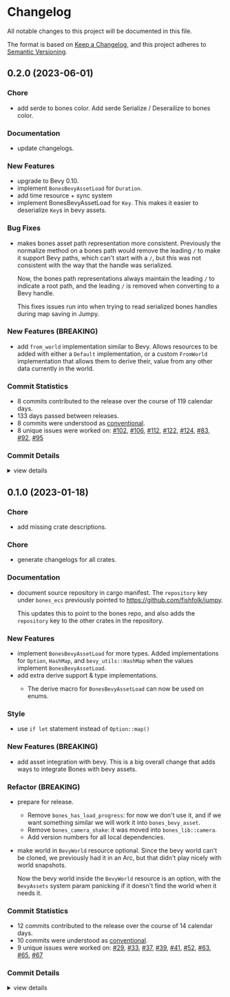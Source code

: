 # Changelog

All notable changes to this project will be documented in this file.

The format is based on [Keep a Changelog](https://keepachangelog.com/en/1.0.0/),
and this project adheres to [Semantic Versioning](https://semver.org/spec/v2.0.0.html).

## 0.2.0 (2023-06-01)

<csr-id-c57a2089f4dcf6bd63e8f0e0609cf6ff3506084f/>

### Chore

 - <csr-id-c57a2089f4dcf6bd63e8f0e0609cf6ff3506084f/> add serde to bones color.
   Add serde Serialize / Deserailize to bones color.

### Documentation

 - <csr-id-3f18051e023a4deb676a5f895f1478beda513f04/> update changelogs.

### New Features

 - <csr-id-3f2e3485f9556cc68eb4c04df34d3aa2c6087330/> upgrade to Bevy 0.10.
 - <csr-id-e7330d9cdb590564c3c01255401d8530425e18f0/> implement `BonesBevyAssetLoad` for `Duration`.
 - <csr-id-605345bd3d4fa2f8f540ae106b114d52c45b904a/> add time resource + sync system
 - <csr-id-a699f5d9254037d6127becae77f09527759fd408/> implement BonesBevyAssetLoad for `Key`.
   This makes it easier to deserialize `Key`s in bevy assets.

### Bug Fixes

 - <csr-id-632ef4e2d7647f6cb704a1b5eaeb2fbba9562314/> makes bones asset path representation more consistent.
   Previously the normalize method on a bones path would remove the leading
   `/` to make it support Bevy paths, which can't start with a `/`, but
   this was not consistent with the way that the handle was serialized.
   
   Now, the bones path representations always maintain the leading `/` to
   indicate a root path, and the leading `/` is removed when converting to
   a Bevy handle.
   
   This fixes issues run into when trying to read serialized bones handles
   during map saving in Jumpy.

### New Features (BREAKING)

 - <csr-id-00110c27b0aa76ed597c7e4d62bec70cfd1b2a23/> add `from_world` implementation similar to Bevy.
   Allows resources to be added with either a `Default` implementation,
   or a custom `FromWorld` implementation that allows them to derive their,
   value from any other data currently in the world.

### Commit Statistics

<csr-read-only-do-not-edit/>

 - 8 commits contributed to the release over the course of 119 calendar days.
 - 133 days passed between releases.
 - 8 commits were understood as [conventional](https://www.conventionalcommits.org).
 - 8 unique issues were worked on: [#102](https://github.com/fishfolk/bones/issues/102), [#106](https://github.com/fishfolk/bones/issues/106), [#112](https://github.com/fishfolk/bones/issues/112), [#122](https://github.com/fishfolk/bones/issues/122), [#124](https://github.com/fishfolk/bones/issues/124), [#83](https://github.com/fishfolk/bones/issues/83), [#92](https://github.com/fishfolk/bones/issues/92), [#95](https://github.com/fishfolk/bones/issues/95)

### Commit Details

<csr-read-only-do-not-edit/>

<details><summary>view details</summary>

 * **[#102](https://github.com/fishfolk/bones/issues/102)**
    - implement `BonesBevyAssetLoad` for `Duration`. ([`e7330d9`](https://github.com/fishfolk/bones/commit/e7330d9cdb590564c3c01255401d8530425e18f0))
 * **[#106](https://github.com/fishfolk/bones/issues/106)**
    - makes bones asset path representation more consistent. ([`632ef4e`](https://github.com/fishfolk/bones/commit/632ef4e2d7647f6cb704a1b5eaeb2fbba9562314))
 * **[#112](https://github.com/fishfolk/bones/issues/112)**
    - add serde to bones color. ([`c57a208`](https://github.com/fishfolk/bones/commit/c57a2089f4dcf6bd63e8f0e0609cf6ff3506084f))
 * **[#122](https://github.com/fishfolk/bones/issues/122)**
    - upgrade to Bevy 0.10. ([`3f2e348`](https://github.com/fishfolk/bones/commit/3f2e3485f9556cc68eb4c04df34d3aa2c6087330))
 * **[#124](https://github.com/fishfolk/bones/issues/124)**
    - update changelogs. ([`3f18051`](https://github.com/fishfolk/bones/commit/3f18051e023a4deb676a5f895f1478beda513f04))
 * **[#83](https://github.com/fishfolk/bones/issues/83)**
    - implement BonesBevyAssetLoad for `Key`. ([`a699f5d`](https://github.com/fishfolk/bones/commit/a699f5d9254037d6127becae77f09527759fd408))
 * **[#92](https://github.com/fishfolk/bones/issues/92)**
    - add `from_world` implementation similar to Bevy. ([`00110c2`](https://github.com/fishfolk/bones/commit/00110c27b0aa76ed597c7e4d62bec70cfd1b2a23))
 * **[#95](https://github.com/fishfolk/bones/issues/95)**
    - add time resource + sync system ([`605345b`](https://github.com/fishfolk/bones/commit/605345bd3d4fa2f8f540ae106b114d52c45b904a))
</details>

## 0.1.0 (2023-01-18)

<csr-id-27252465ad0506ff2f8c377531fa079ec64d1750/>
<csr-id-de43e3cf45b9108bebecd4196aa7524c87758e35/>
<csr-id-ae0a761fc9b82ba2fc639c2b6f7af09fb650cd31/>
<csr-id-ef12c3fb681cc826199b1564e1a033a56a5ce2d4/>
<csr-id-a68cb79e6b7d3774c53c0236edf3a12175f297b5/>

### Chore

 - <csr-id-27252465ad0506ff2f8c377531fa079ec64d1750/> add missing crate descriptions.

### Chore

 - <csr-id-a68cb79e6b7d3774c53c0236edf3a12175f297b5/> generate changelogs for all crates.

### Documentation

 - <csr-id-a69389412d22b8cb48bab0ed96d739b0fee35348/> document source repository in cargo manifest.
   The `repository` key under `bones_ecs` previously pointed to https://github.com/fishfolk/jumpy.
   
   This updates this to point to the bones repo, and also adds the `repository` key to the other
   crates in the repository.

### New Features

<csr-id-3206a4d9559df5e9aafdc22e7c464308e3a9eac7/>

 - <csr-id-c0a14c5681a82d8e2db725a678b3dbccfa8a80b4/> implement `BonesBevyAssetLoad` for more types.
   Added implementations for `Option`, `HashMap`,
   and `bevy_utils::HashMap` when the values implement
   `BonesBevyAssetLoad`.
 - <csr-id-7fd1c592c61e3032d803b8f70364b826b4a9ebaf/> add extra derive support & type implementations.
   - The derive macro for `BonesBevyAssetLoad` can now be used on enums.

### Style

 - <csr-id-de43e3cf45b9108bebecd4196aa7524c87758e35/> use `if let` statement instead of `Option::map()`

### New Features (BREAKING)

 - <csr-id-89b44d7b4f64ec266eb0ea674c220e07376a03b7/> add asset integration with bevy.
   This is a big overall change that adds ways to integrate Bones with bevy assets.

### Refactor (BREAKING)

 - <csr-id-ae0a761fc9b82ba2fc639c2b6f7af09fb650cd31/> prepare for release.
   - Remove `bones_has_load_progress`: for now we don't use it, and if we
     want something similar we will work it into `bones_bevy_asset`.
   - Remove `bones_camera_shake`: it was moved into `bones_lib::camera`.
   - Add version numbers for all local dependencies.
 - <csr-id-ef12c3fb681cc826199b1564e1a033a56a5ce2d4/> make world in `BevyWorld` resource optional.
   Since the bevy world can't be cloned, we previously had it in
   an Arc, but that didn't play nicely with world snapshots.
   
   Now the bevy world inside the `BevyWorld` resource is an
   option, with the `BevyAssets` system param panicking if it
   doesn't find the world when it needs it.

### Commit Statistics

<csr-read-only-do-not-edit/>

 - 12 commits contributed to the release over the course of 14 calendar days.
 - 10 commits were understood as [conventional](https://www.conventionalcommits.org).
 - 9 unique issues were worked on: [#29](https://github.com/fishfolk/bones/issues/29), [#33](https://github.com/fishfolk/bones/issues/33), [#37](https://github.com/fishfolk/bones/issues/37), [#39](https://github.com/fishfolk/bones/issues/39), [#41](https://github.com/fishfolk/bones/issues/41), [#52](https://github.com/fishfolk/bones/issues/52), [#63](https://github.com/fishfolk/bones/issues/63), [#65](https://github.com/fishfolk/bones/issues/65), [#67](https://github.com/fishfolk/bones/issues/67)

### Commit Details

<csr-read-only-do-not-edit/>

<details><summary>view details</summary>

 * **[#29](https://github.com/fishfolk/bones/issues/29)**
    - add asset integration with bevy. ([`89b44d7`](https://github.com/fishfolk/bones/commit/89b44d7b4f64ec266eb0ea674c220e07376a03b7))
 * **[#33](https://github.com/fishfolk/bones/issues/33)**
    - add derive macro for `BonesBevyAssetLoad`. ([`3206a4d`](https://github.com/fishfolk/bones/commit/3206a4d9559df5e9aafdc22e7c464308e3a9eac7))
 * **[#37](https://github.com/fishfolk/bones/issues/37)**
    - document source repository in cargo manifest. ([`a693894`](https://github.com/fishfolk/bones/commit/a69389412d22b8cb48bab0ed96d739b0fee35348))
 * **[#39](https://github.com/fishfolk/bones/issues/39)**
    - add extra derive support & type implementations. ([`7fd1c59`](https://github.com/fishfolk/bones/commit/7fd1c592c61e3032d803b8f70364b826b4a9ebaf))
 * **[#41](https://github.com/fishfolk/bones/issues/41)**
    - make world in `BevyWorld` resource optional. ([`ef12c3f`](https://github.com/fishfolk/bones/commit/ef12c3fb681cc826199b1564e1a033a56a5ce2d4))
 * **[#52](https://github.com/fishfolk/bones/issues/52)**
    - use `if let` statement instead of `Option::map()` ([`de43e3c`](https://github.com/fishfolk/bones/commit/de43e3cf45b9108bebecd4196aa7524c87758e35))
 * **[#63](https://github.com/fishfolk/bones/issues/63)**
    - prepare for release. ([`ae0a761`](https://github.com/fishfolk/bones/commit/ae0a761fc9b82ba2fc639c2b6f7af09fb650cd31))
 * **[#65](https://github.com/fishfolk/bones/issues/65)**
    - add missing crate descriptions. ([`2725246`](https://github.com/fishfolk/bones/commit/27252465ad0506ff2f8c377531fa079ec64d1750))
 * **[#67](https://github.com/fishfolk/bones/issues/67)**
    - generate changelogs for all crates. ([`a68cb79`](https://github.com/fishfolk/bones/commit/a68cb79e6b7d3774c53c0236edf3a12175f297b5))
 * **Uncategorized**
    - Release bones_bevy_asset_macros v0.2.0, bones_bevy_asset v0.1.0, bones_bevy_renderer v0.1.0, safety bump 2 crates ([`7f7bb38`](https://github.com/fishfolk/bones/commit/7f7bb38fca7b54fd1ad408bd63f63515d07ef2ab))
    - Release type_ulid_macros v0.1.0, type_ulid v0.1.0, bones_bevy_utils v0.1.0, bones_ecs v0.1.0, bones_asset v0.1.0, bones_input v0.1.0, bones_render v0.1.0, bones_lib v0.1.0 ([`db0333d`](https://github.com/fishfolk/bones/commit/db0333ddacb6f29aed8664db67973e72ea586dce))
    - implement `BonesBevyAssetLoad` for more types. ([`c0a14c5`](https://github.com/fishfolk/bones/commit/c0a14c5681a82d8e2db725a678b3dbccfa8a80b4))
</details>

